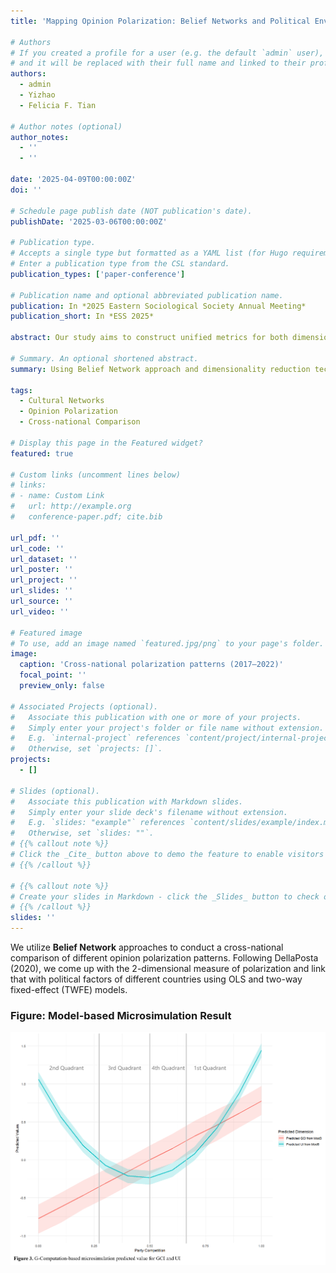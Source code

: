 ```yaml
---
title: 'Mapping Opinion Polarization: Belief Networks and Political Environment across 89 Countries in 2017-2022'

# Authors
# If you created a profile for a user (e.g. the default `admin` user), write the username (folder name) here
# and it will be replaced with their full name and linked to their profile.
authors:
  - admin
  - Yizhao
  - Felicia F. Tian

# Author notes (optional)
author_notes:
  - ''
  - ''

date: '2025-04-09T00:00:00Z'
doi: ''

# Schedule page publish date (NOT publication's date).
publishDate: '2025-03-06T00:00:00Z'

# Publication type.
# Accepts a single type but formatted as a YAML list (for Hugo requirements).
# Enter a publication type from the CSL standard.
publication_types: ['paper-conference']

# Publication name and optional abbreviated publication name.
publication: In *2025 Eastern Sociological Society Annual Meeting*
publication_short: In *ESS 2025*

abstract: Our study aims to construct unified metrics for both dimensions of polarization through network analysis to conduct a cross-national comparison of opinion polarization and further explore the influence of the political environment on opinion polarization. We use Belief Network Analysis method, dimensionality reduction techniques for network metrics, and OLS and Fixed-Effects models to achieve this.

# Summary. An optional shortened abstract.
summary: Using Belief Network approach and dimensionality reduction technique to conduct a cross-national comparison of opinion polarization and political environments.

tags:
  - Cultural Networks
  - Opinion Polarization
  - Cross-national Comparison

# Display this page in the Featured widget?
featured: true

# Custom links (uncomment lines below)
# links:
# - name: Custom Link
#   url: http://example.org
#   conference-paper.pdf; cite.bib

url_pdf: ''
url_code: ''
url_dataset: ''
url_poster: ''
url_project: ''
url_slides: ''
url_source: ''
url_video: ''

# Featured image
# To use, add an image named `featured.jpg/png` to your page's folder.
image:
  caption: 'Cross-national polarization patterns (2017–2022)'
  focal_point: ''
  preview_only: false

# Associated Projects (optional).
#   Associate this publication with one or more of your projects.
#   Simply enter your project's folder or file name without extension.
#   E.g. `internal-project` references `content/project/internal-project/index.md`.
#   Otherwise, set `projects: []`.
projects:
  - []

# Slides (optional).
#   Associate this publication with Markdown slides.
#   Simply enter your slide deck's filename without extension.
#   E.g. `slides: "example"` references `content/slides/example/index.md`.
#   Otherwise, set `slides: ""`.
# {{% callout note %}}
# Click the _Cite_ button above to demo the feature to enable visitors to import publication metadata into their reference management software.
# {{% /callout %}}

# {{% callout note %}}
# Create your slides in Markdown - click the _Slides_ button to check out the example.
# {{% /callout %}}
slides: ''
---
```


We utilize **Belief Network** approaches to conduct a cross-national comparison of different opinion polarization patterns. Following DellaPosta (2020), we come up with the 2-dimensional measure of polarization and link that with political factors of different countries using OLS and two-way fixed-effect (TWFE) models.

### Figure: Model-based Microsimulation Result
![Model-based Microsimulation result of the relationship between the two dimensions of polarization and the degree of party competition](second_image.png)
